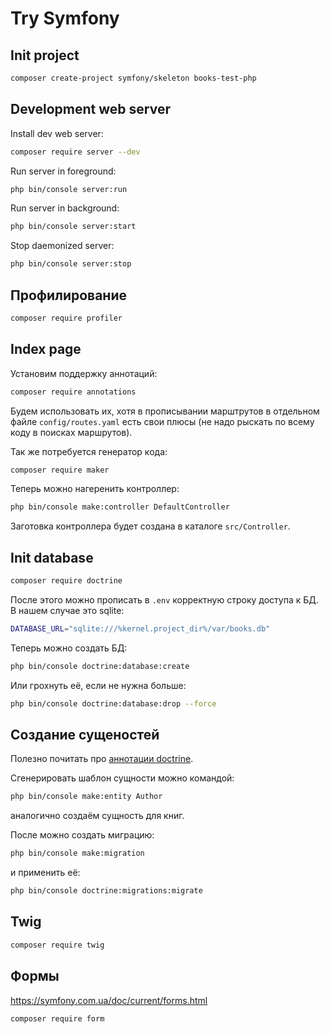 # Try Symfony

## Init project

```bash
composer create-project symfony/skeleton books-test-php
```

## Development web server

Install dev web server:

```bash
composer require server --dev
```

Run server in foreground:

```bash
php bin/console server:run
```

Run server in background:

```bash
php bin/console server:start
```

Stop daemonized server:

```bash
php bin/console server:stop
```
## Профилирование

```bash
composer require profiler
```

## Index page

Установим поддержку аннотаций:

```bash
composer require annotations
```

Будем использовать их, хотя в прописывании марштрутов в отдельном файле
`config/routes.yaml` есть свои плюсы (не надо рыскать по всему коду в поисках маршрутов).

Так же потребуется генератор кода:

```bash
composer require maker
```

Теперь можно нагеренить контроллер:

```bash
php bin/console make:controller DefaultController
```

Заготовка контроллера будет создана в каталоге `src/Controller`.

## Init database

```bash
composer require doctrine
```

После этого можно прописать в `.env` корректную строку доступа к БД.
В нашем случае это sqlite:

```bash
DATABASE_URL="sqlite:///%kernel.project_dir%/var/books.db"
```

Теперь можно создать БД:

```bash
php bin/console doctrine:database:create
```

Или грохнуть её, если не нужна больше:

```bash
php bin/console doctrine:database:drop --force
```

## Создание сущеностей

Полезно почитать про [аннотации doctrine](https://www.doctrine-project.org/projects/doctrine-orm/en/latest/reference/annotations-reference.html).

Сгенерировать шаблон сущности можно командой:

```bash
php bin/console make:entity Author
```
аналогично создаём сущность для книг.

После можно создать миграцию:

```bash
php bin/console make:migration
```

и применить её:

```bash
php bin/console doctrine:migrations:migrate
```

## Twig

```bash
composer require twig
```

## Формы

https://symfony.com.ua/doc/current/forms.html

```bash
composer require form
```

